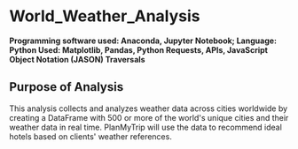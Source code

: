 # World_Weather_Analysis
**Programming software used: Anaconda, Jupyter Notebook; Language: Python 
Used: Matplotlib, Pandas, Python Requests, APIs, JavaScript Object Notation (JASON) Traversals**

## Purpose of Analysis
This analysis collects and analyzes weather data across cities worldwide by creating a DataFrame with 500 or more of the world's unique cities and their weather data in real time. PlanMyTrip will use the data to recommend ideal hotels based on clients' weather references.

